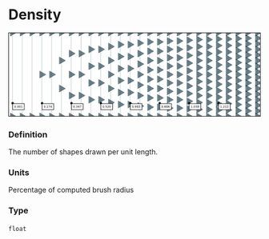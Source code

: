 # Density

![](../../../.gitbook/assets/density.png)

### Definition

The number of shapes drawn per unit length.

### Units

Percentage of computed brush radius

### Type

`float`

